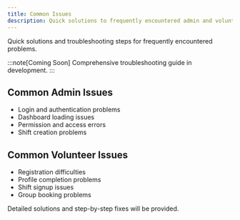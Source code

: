 ```yaml
---
title: Common Issues
description: Quick solutions to frequently encountered admin and volunteer problems
---
```


Quick solutions and troubleshooting steps for frequently encountered problems.

:::note[Coming Soon]
Comprehensive troubleshooting guide in development.
:::

## Common Admin Issues

- Login and authentication problems
- Dashboard loading issues
- Permission and access errors
- Shift creation problems

## Common Volunteer Issues

- Registration difficulties
- Profile completion problems
- Shift signup issues
- Group booking problems

Detailed solutions and step-by-step fixes will be provided.
